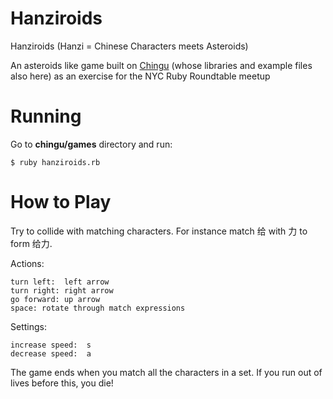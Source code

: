 Hanziroids
==========

Hanziroids (Hanzi = Chinese Characters meets Asteroids)

An asteroids like game built on [Chingu](https://github.com/ippa/chingu) (whose libraries and example files also here) as an exercise for the NYC Ruby Roundtable meetup


Running
=======

Go to **chingu/games** directory and run:

    $ ruby hanziroids.rb


How to Play
===========

Try to collide with matching characters. For instance match 给 with 力 to form 给力.

Actions:

    turn left:  left arrow
    turn right: right arrow
    go forward: up arrow
    space: rotate through match expressions

Settings:

    increase speed:  s
    decrease speed:  a

The game ends when you match all the characters in a set.  If you run out of lives
before this, you die!